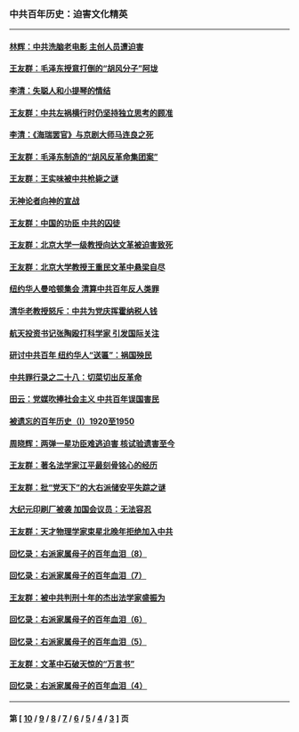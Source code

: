 ### 中共百年历史：迫害文化精英
---
#### [林辉：中共洗脑老电影 主创人员遭迫害](../../pages/nf1176111/n13699437.md?05210430) 
#### [王友群：毛泽东授意打倒的“胡风分子”阿垅](../../pages/nf1176111/n13592541.md?05210430) 
#### [李清：失聪人和小提琴的情结](../../pages/nf1176111/n13459280.md?05210430) 
#### [王友群：中共左祸横行时仍坚持独立思考的顾准](../../pages/nf1176111/n13444722.md?05210430) 
#### [李清：《海瑞罢官》与京剧大师马连良之死](../../pages/nf1176111/n13412316.md?05210430) 
#### [王友群：毛泽东制造的“胡风反革命集团案”](../../pages/nf1176111/n13324909.md?05210430) 
#### [王友群：王实味被中共枪毙之谜](../../pages/nf1176111/n13307502.md?05210430) 
#### [无神论者向神的宣战](../../pages/nf1176111/n13281535.md?05210430) 
#### [王友群：中国的功臣 中共的囚徒](../../pages/nf1176111/n13291790.md?05210430) 
#### [王友群：北京大学一级教授向达文革被迫害致死](../../pages/nf1176111/n13150966.md?05210430) 
#### [王友群：北京大学教授王重民文革中悬梁自尽](../../pages/nf1176111/n13084645.md?05210430) 
#### [纽约华人曼哈顿集会 清算中共百年反人类罪](../../pages/nf1176111/n13084157.md?05210430) 
#### [清华老教授怒斥：中共为党庆挥霍纳税人钱](../../pages/nf1176111/n13071430.md?05210430) 
#### [航天投资书记张陶殴打科学家 引发国际关注](../../pages/nf1176111/n13069132.md?05210430) 
#### [研讨中共百年 纽约华人“送匾”：祸国殃民](../../pages/nf1176111/n13057367.md?05210430) 
#### [中共罪行录之二十八：切菜切出反革命](../../pages/nf1176111/n13030600.md?05210430) 
#### [田云：党媒吹捧社会主义 中共百年误国害民](../../pages/nf1176111/n13006682.md?05210430) 
#### [被遗忘的百年历史（I）1920至1950](../../pages/nf1176111/n12986411.md?05210430) 
#### [周晓辉：两弹一星功臣难逃迫害 核试验遗害至今](../../pages/nf1176111/n12974997.md?05210430) 
#### [王友群：著名法学家江平最刻骨铭心的经历](../../pages/nf1176111/n12970787.md?05210430) 
#### [王友群：批“党天下”的大右派储安平失踪之谜](../../pages/nf1176111/n12954229.md?05210430) 
#### [大纪元印刷厂被袭 加国会议员：无法容忍](../../pages/nf1176111/n12883028.md?05210430) 
#### [王友群：天才物理学家束星北晚年拒绝加入中共](../../pages/nf1176111/n12792913.md?05210430) 
#### [回忆录：右派家属母子的百年血泪（8）](../../pages/nf1176111/n12706196.md?05210430) 
#### [回忆录：右派家属母子的百年血泪（7）](../../pages/nf1176111/n12706191.md?05210430) 
#### [王友群：被中共判刑十年的杰出法学家盛振为](../../pages/nf1176111/n12706141.md?05210430) 
#### [回忆录：右派家属母子的百年血泪（6）](../../pages/nf1176111/n12698863.md?05210430) 
#### [回忆录：右派家属母子的百年血泪（5）](../../pages/nf1176111/n12692515.md?05210430) 
#### [王友群：文革中石破天惊的“万言书”](../../pages/nf1176111/n12690994.md?05210430) 
#### [回忆录：右派家属母子的百年血泪（4）](../../pages/nf1176111/n12686410.md?05210430) 

---
#### 第 [ [10](./10.md?05210430) / [9](./9.md?05210430) / [8](./8.md?05210430) / [7](./7.md?05210430) / [6](./6.md?05210430) / [5](./5.md?05210430) / [4](./4.md?05210430) / [3](./3.md?05210430) ] 页
